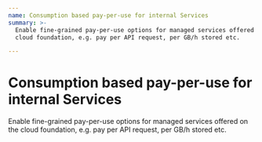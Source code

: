 ```yaml
---
name: Consumption based pay-per-use for internal Services
summary: >-
  Enable fine-grained pay-per-use options for managed services offered on the
  cloud foundation, e.g. pay per API request, per GB/h stored etc.

---
```


# Consumption based pay-per-use for internal Services

Enable fine-grained pay-per-use options for managed services offered on the cloud foundation, e.g. pay per API request, per GB/h stored etc.


